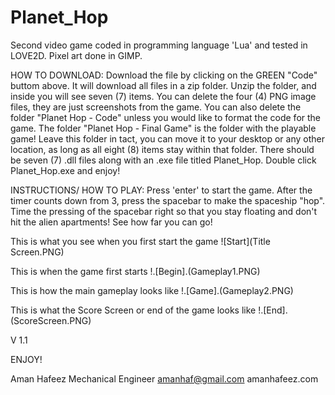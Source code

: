# Planet_Hop

Second video game coded in programming language 'Lua' and tested in LOVE2D. Pixel art done in GIMP.

HOW TO DOWNLOAD: Download the file by clicking on the GREEN "Code" buttom above. It will download all files in a zip folder. Unzip the folder, and inside you will see seven (7) items. You can delete the four (4) PNG image files, they are just screenshots from the game. You can also delete the folder "Planet Hop - Code" unless you would like to format the code for the game. The folder "Planet Hop - Final Game" is the folder with the playable game! Leave this folder in tact, you can move it to your desktop or any other location, as long as all eight (8) items stay within that folder. There should be seven (7) .dll files along with an .exe file titled Planet_Hop. Double click Planet_Hop.exe and enjoy!

INSTRUCTIONS/ HOW TO PLAY: Press 'enter' to start the game. After the timer counts down from 3, press the spacebar to make the spaceship "hop". Time the pressing of the spacebar right so that you stay floating and don't hit the alien apartments! See how far you can go! 

This is what you see when you first start the game 
![Start](Title Screen.PNG)

This is when the game first starts
!.[Begin].(Gameplay1.PNG)

This is how the main gameplay looks like
!.[Game].(Gameplay2.PNG)

This is what the Score Screen or end of the game looks like
!.[End].(ScoreScreen.PNG)

V 1.1

ENJOY!

Aman Hafeez
Mechanical Engineer 
amanhaf@gmail.com
amanhafeez.com
